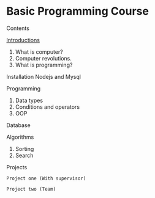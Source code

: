# Basic Programming Course

Contents

[Introductions](./introductions)

1. What is computer?
2. Computer revolutions.
3. What is programming?

Installation Nodejs and Mysql

Programming

1. Data types
2. Conditions and operators
3. OOP

Database

Algorithms

1. Sorting
2. Search

Projects

    Project one (With supervisor)

    Project two (Team)

